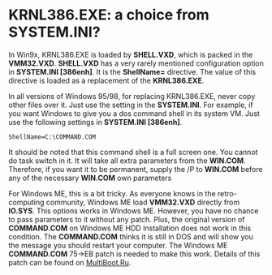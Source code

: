 # KRNL386.EXE: a choice from SYSTEM.INI?

In Win9x, KRNL386.EXE is loaded by **SHELL.VXD**, which is packed in the **VMM32.VXD**. **SHELL.VXD** has a very rarely mentioned configuration option in **SYSTEM.INI [386enh]**. It is the **ShellName=** directive. The value of this directive is loaded as a replacement of the **KRNL386.EXE**.

In all versions of Windows 95/98, for replacing KRNL386.EXE, never copy other files over it. Just use the setting in the **SYSTEM.INI**. For example, if you want Windows to give you a dos command shell in its system VM. Just use the following settings in **SYSTEM.INI [386enh]**.

```
ShellName=C:\COMMAND.COM
```

It should be noted that this command shell is a full screen one. You cannot do task switch in it. It will take all extra parameters from the **WIN.COM**. Therefore, if you want it to be permanent, supply the /P to **WIN.COM** before any of the necessary **WIN.COM** own parameters 

For Windows ME, this is a bit tricky. As everyone knows in the retro-computing community, Windows ME load **VMM32.VXD** directly from **IO.SYS**. This options works in Windows ME. However, you have no chance to pass parameters to it without any patch. Plus, the original version of **COMMAND.COM** on Windows ME HDD installation does not work in this condition. The **COMMAND.COM** thinks it is still in DOS and will show you the message you should restart your computer. The Windows ME **COMMAND.COM** 75->EB patch is needed to make this work. Details of this patch can be found on [MultiBoot.Ru](http://www.multiboot.ru/msdos8.htm).

